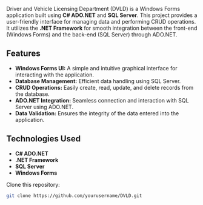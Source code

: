 Driver and Vehicle Licensing Department (DVLD) is a Windows Forms application built using **C# ADO.NET** and **SQL Server**.
This project provides a user-friendly interface for managing data and performing CRUD operations.
It utilizes the **.NET Framework** for smooth integration between the front-end (Windows Forms) and the back-end (SQL Server) through ADO.NET.

## Features

- **Windows Forms UI:** A simple and intuitive graphical interface for interacting with the application.
- **Database Management:** Efficient data handling using SQL Server.
- **CRUD Operations:** Easily create, read, update, and delete records from the database.
- **ADO.NET Integration:** Seamless connection and interaction with SQL Server using ADO.NET.
- **Data Validation:** Ensures the integrity of the data entered into the application.

## Technologies Used

- **C# ADO.NET**
- **.NET Framework**
- **SQL Server**
- **Windows Forms**

Clone this repository:
   ```sh
   git clone https://github.com/yourusername/DVLD.git
